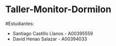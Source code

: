 # Taller-Monitor-Dormilon
 
#Estudiantes:

- Santiago Castillo Llanos - A00395559
- David Henao Salazar - A00394033